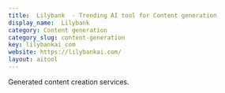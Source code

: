 ```yaml
---
title:  Lilybank  - Trending AI tool for Content generation
display_name:  Lilybank 
category: Content generation
category_slug: content-generation
key: lilybankai_com
website: https://lilybankai.com/
layout: aitool
---
```


Generated content creation services.
